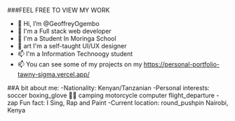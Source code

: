 
###FEEL FREE TO VIEW MY WORK

- 👋 Hi, I’m @GeoffreyOgembo
- 👀  I'm a Full stack web developer
- 🌱  I'm a Student In Moringa School
- 💞️ art I'm a self-taught UI/UX designer
- 📫 I'm a Information Technoogy student
- 📫 You can see some of my projects on my https://personal-portfolio-tawny-sigma.vercel.app/

##A bit about me:
-Nationality: Kenyan/Tanzanian
-Personal interests: soccer boxing_glove 💪🏽 camping motorcycle computer flight_departure
-zap Fun fact: I Sing, Rap and Paint
-Current location: round_pushpin Nairobi, Kenya










